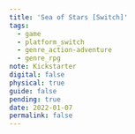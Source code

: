```yaml
---
title: 'Sea of Stars [Switch]'
tags:
  - game
  - platform_switch
  - genre_action-adventure
  - genre_rpg
note: Kickstarter
digital: false
physical: true
guide: false
pending: true
date: 2022-01-07
permalink: false
---
```

